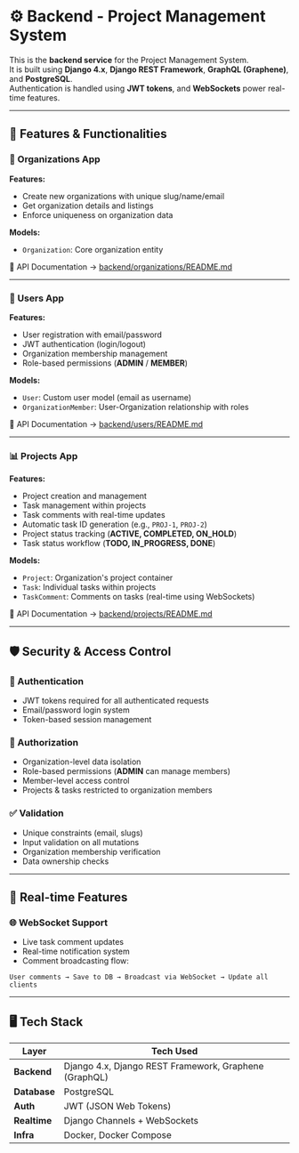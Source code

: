 # ⚙️ Backend - Project Management System  

This is the **backend service** for the Project Management System.  
It is built using **Django 4.x**, **Django REST Framework**, **GraphQL (Graphene)**, and **PostgreSQL**.  
Authentication is handled using **JWT tokens**, and **WebSockets** power real-time features.  

---

## 🚀 Features & Functionalities  

### 🏢 Organizations App  
**Features:**  
- Create new organizations with unique slug/name/email  
- Get organization details and listings  
- Enforce uniqueness on organization data  

**Models:**  
- `Organization`: Core organization entity  

📖 API Documentation → [backend/organizations/README.md](./organizations/README.md)  

---

### 👥 Users App  
**Features:**  
- User registration with email/password  
- JWT authentication (login/logout)  
- Organization membership management  
- Role-based permissions (**ADMIN** / **MEMBER**)  

**Models:**  
- `User`: Custom user model (email as username)  
- `OrganizationMember`: User-Organization relationship with roles  

📖 API Documentation → [backend/users/README.md](./users/README.md)  

---

### 📊 Projects App  
**Features:**  
- Project creation and management  
- Task management within projects  
- Task comments with real-time updates  
- Automatic task ID generation (e.g., `PROJ-1`, `PROJ-2`)  
- Project status tracking (**ACTIVE, COMPLETED, ON_HOLD**)  
- Task status workflow (**TODO, IN_PROGRESS, DONE**)  

**Models:**  
- `Project`: Organization's project container  
- `Task`: Individual tasks within projects  
- `TaskComment`: Comments on tasks (real-time using WebSockets)  

📖 API Documentation → [backend/projects/README.md](./projects/README.md)  

---

## 🛡️ Security & Access Control  

### 🔑 Authentication  
- JWT tokens required for all authenticated requests  
- Email/password login system  
- Token-based session management  

### 👮 Authorization  
- Organization-level data isolation  
- Role-based permissions (**ADMIN** can manage members)  
- Member-level access control  
- Projects & tasks restricted to organization members  

### ✅ Validation  
- Unique constraints (email, slugs)  
- Input validation on all mutations  
- Organization membership verification  
- Data ownership checks  

---

## 🔄 Real-time Features  

### 🌐 WebSocket Support  
- Live task comment updates  
- Real-time notification system  
- Comment broadcasting flow:  

```
User comments → Save to DB → Broadcast via WebSocket → Update all clients
```

---

## 🖥️ Tech Stack  

| Layer       | Tech Used                                  |
|-------------|--------------------------------------------|
| **Backend**  | Django 4.x, Django REST Framework, Graphene (GraphQL) |
| **Database** | PostgreSQL                                |
| **Auth**     | JWT (JSON Web Tokens)                     |
| **Realtime** | Django Channels + WebSockets              |
| **Infra**    | Docker, Docker Compose                    |
